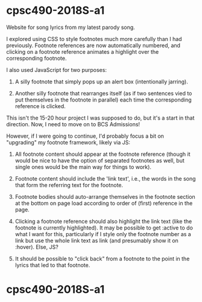 # cpsc490-2018S-a1

Website for song lyrics from my latest parody song.

I explored using CSS to style footnotes much more carefully than I had 
previously. Footnote references are now automatically numbered, and clicking
on a footnote reference animates a highlight over the corresponding footnote.

I also used JavaScript for two purposes:

1) A silly footnote that simply pops up an alert box (intentionally jarring).

2) Another silly footnote that rearranges itself (as if two sentences vied
to put themselves in the footnote in parallel) each time the corresponding
reference is clicked.

This isn't the 15-20 hour project I was supposed to do, but it's a start in that
direction. Now, I need to move on to BCS Admissions!

However, if I were going to continue, I'd probably focus a bit on  
"upgrading" my footnote framework, likely via JS:

1) All footnote content should appear at the footnote reference (though it
would be nice to have the option of separated footnotes as well, but single
ones would be the main way for things to work).

2) Footnote content should include the 'link text', i.e., the words in the song
that form the referring text for the footnote.

3) Footnote bodies should auto-arrange themselves in the footnote section at
the bottom on page load according to order of (first) reference in the page.

4) Clicking a footnote reference should also highlight the link text (like the
footnote is currently highlighted). It may be possible to get :active to do
what I want for this, particularly if I style only the footnote number as a link
but use the whole link text as link (and presumably show it on :hover). Else,
JS?

5) It should be possible to "click back" from a footnote to the point in the 
lyrics that led to that footnote.
# cpsc490-2018S-a1
